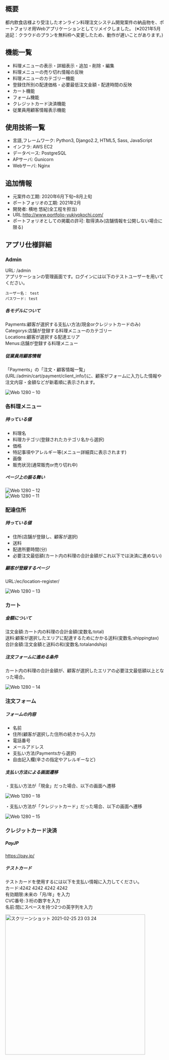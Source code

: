 ## 概要
都内飲食店様より受注したオンライン料理注文システム開発案件の納品物を、ポートフォリオ用Webアプリケーションとしてリメイクしました。
(※2021年5月追記：クラウドのプランを無料枠へ変更したため、動作が遅いことがあります。)
## 機能一覧
- 料理メニューの表示・詳細表示・追加・削除・編集
- 料理メニューの売り切れ情報の反映
- 料理メニューのカテゴリー機能
- 登録住所別の配達価格・必要最低注文金額・配達時間の反映
- カート機能
- フォーム機能
- クレジットカード決済機能
- 従業員用顧客情報表示機能
## 使用技術一覧
- 言語,フレームワーク: Python3, Django2.2, HTML5, Sass, JavaScript
- インフラ: AWS EC2
- データベース: PostgreSQL
- APサーバ: Gunicorn
- Webサーバ: Nginx
## 追加情報
- 元案件の工期: 2020年6月下旬~8月上旬
- ポートフォリオの工期: 2021年2月
- 開発者: 横地 悠紀(全工程を担当)
- URL:http://www.portfolio-yukiyokochi.com/
- ポートフォリオとしての掲載の許可: 取得済み(店舗情報を公開しない場合に限る)
## アプリ仕様詳細
### Admin  
URL: /admin  
アプリケーションの管理画面です。ログインには以下のテストユーザーを用いてください。  
```
ユーザー名： test
パスワード: test
```

##### 各モデルについて
Payments:顧客が選択する支払い方法(現金orクレジットカードのみ)  
Categorys:店舗が登録する料理メニューのカテゴリー  
Locations:顧客が選択する配達エリア    
Menus:店舗が登録する料理メニュー 

##### 従業員用顧客情報  
「Payments」の「注文・顧客情報一覧」(URL:/admin/cart/payment/client_info/)に、顧客がフォームに入力した情報や注文内容・金額などが新着順に表示されます。  

![Web 1280 – 10](https://user-images.githubusercontent.com/66051073/109168538-4599cc00-77c2-11eb-8c82-74cdf8a8e044.png)  

### 各料理メニュー
##### 持っている値
- 料理名  
- 料理カテゴリ(登録されたカテゴリ名から選択)
- 価格
- 特記事項やアレルギー等(メニュー詳細頁に表示されます)
- 画像
- 販売状況(通常販売or売り切れ中)  

##### ページ上の振る舞い  

![Web 1280 – 12](https://user-images.githubusercontent.com/66051073/109168522-416dae80-77c2-11eb-8ff4-611b80707d66.png)  
![Web 1280 – 11](https://user-images.githubusercontent.com/66051073/109168541-46326280-77c2-11eb-9b2e-a8161a773cb8.png)  

### 配達住所
##### 持っている値  
- 住所(店舗が登録し、顧客が選択)
- 送料
- 配達所要時間(分)
- 必要注文最低額(カート内の料理の合計金額がこれ以下では決済に進めない)  

##### 顧客が登録するページ  
URL:/ec/location-register/  

![Web 1280 – 13](https://user-images.githubusercontent.com/66051073/109168527-43377200-77c2-11eb-9a56-bb370718f2dd.png)  

### カート
##### 金額について  
注文金額:カート内の料理の合計金額(変数名:total)  
送料:顧客が選択したエリアに配達するためにかかる送料(変数名:shippingtax)  
合計金額:注文金額と送料の和(変数名:totalandship)  

##### 注文フォームに進める条件
カート内の料理の合計金額が、顧客が選択したエリアの必要注文最低額以上となった場合。  

![Web 1280 – 14](https://user-images.githubusercontent.com/66051073/109168529-43d00880-77c2-11eb-9e3c-92e23e715797.png)  

### 注文フォーム
##### フォームの内容
- 名前
- 住所(顧客が選択した住所の続きから入力)
- 電話番号
- メールアドレス
- 支払い方法(Paymentsから選択)
- 自由記入欄(辛さの指定やアレルギーなど)  

##### 支払い方法による画面遷移

・支払い方法が「現金」だった場合、以下の画面へ遷移  

![Web 1280 – 18](https://user-images.githubusercontent.com/66051073/109168533-44689f00-77c2-11eb-8ce5-facbea0e8486.png)

・支払い方法が「クレジットカード」だった場合、以下の画面へ遷移  

![Web 1280 – 15](https://user-images.githubusercontent.com/66051073/109168532-44689f00-77c2-11eb-8001-aec6ea0bde42.png)

### クレジットカード決済
##### PayJP  
https://pay.jp/  
##### テストカード  
テストカードを使用するには以下を支払い情報に入力してください。  
カード:4242 4242 4242 4242  
有効期限:未来の「月/年」を入力  
CVC番号:３桁の数字を入力  
名前:間にスペースを持つ2つの英字列を入力  

<img width="443" alt="スクリーンショット 2021-02-25 23 03 24" src="https://user-images.githubusercontent.com/66051073/109168537-45013580-77c2-11eb-8ac8-baa4d6087415.png">
